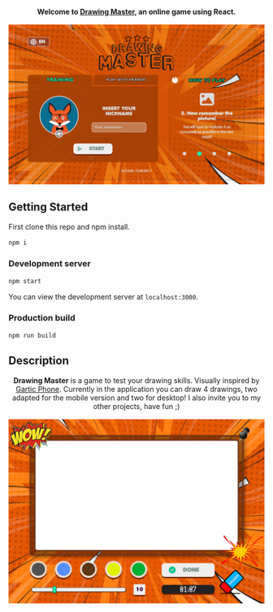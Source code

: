 <p align="center">
  <strong>Welcome to <a href="https://pioblaszcz.github.io/drawing-master/" target="_blank">Drawing Master</a>, an online game using React.</strong>
  <br /><br />
  <img width="704" alt="Game screenshot" src="https://github.com/pioblaszcz/drawing-master/blob/main/readme/startss.JPG">
</p>

## Getting Started

First clone this repo and npm install.

```bash
npm i
```
### Development server

```bash
npm start
```

You can view the development server at `localhost:3000`.

### Production build

```bash
npm run build
```

## Description
<p align="center">
 <strong>Drawing Master</strong> is a game to test your drawing skills. Visually inspired by <a href="https://garticphone.com/" target="_blank">Gartic Phone</a>. Currently in the application you can draw 4 drawings, two adapted for the mobile version and two for desktop! I also invite you to my other projects, have fun ;)
<br />  <br />
 <img width="704" alt="Game screenshot" src="https://github.com/pioblaszcz/drawing-master/blob/main/readme/drawss.jpg" >

 </p>
